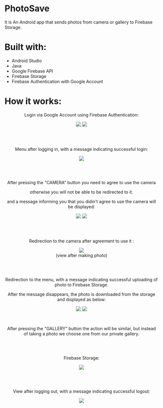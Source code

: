 # PhotoSave
It is An Android app that sends photos from camera or gallery to Firebase Storage.

# Built with:
* Android Studio
* Java
* Google Firebase API
* Firebase Storage
* Firebase Authentication with Google Account


# How it works:

<p align="center">
Login via Google Account using Firebase Authentication: 
</p>

<p align="center">
  <img src="https://i.imgur.com/4rjHgoI.png">
   <img src="https://i.imgur.com/tAL5Qhq.png"><br>
</p>


<br><br>
<p align="center">
Menu after logging in, with a message indicating successful login:
</p>

<p align="center">
   <img src="https://i.imgur.com/NoFukXz.png">
</p>
  

<br><br>
<p align="center">
After pressing the "CAMERA" button you need to agree to use the camera 
</p>
<p align="center">
otherwise  you will not be able to be redirected to it.
</p>
<p align="center">
and a message informing you that you didin't agree to use the camera will be displayed: 
</p>

<p align="center">
  <img src="https://i.imgur.com/mXtxHRd.png">
  <img src="https://i.imgur.com/VoUnx5C.png">
</p>

<br><br>
<p align="center">
Redirection to the camera after agreement to use it :
</p>

<p align="center">
   <img src="https://i.imgur.com/Jmc3rKz.png"><br>
  (view after making photo)
</p>
  

<br><br>
<p align="center">
Redirection to the menu, with a message indicating successful uploading of photo to Firebase Storage. 
</p>
<p align="center">
After the message disappears, the photo is downloaded from the storage and displayed as below:
</p>

<p align="center">
   <img src="https://i.imgur.com/7ko5UVY.png">
 <img src="https://i.imgur.com/ULFiggr.png">
</p>
<br>
<p align="center">
After pressing the "GALLERY" button the action will be similar, but instead of taking a photo we choose one from our private gallery.
</p>

<br><br>
<p align="center">
Firebase Storage:
</p>

<p align="center">
   <img src="https://i.imgur.com/zXbvj3w.png">
  
</p>
  
<br><br>
<p align="center">
View after logging out, with a message indicating successful logout:
</p>

<p align="center">
   <img src="https://i.imgur.com/Ia9sbjm.png">
</p>
  
 


